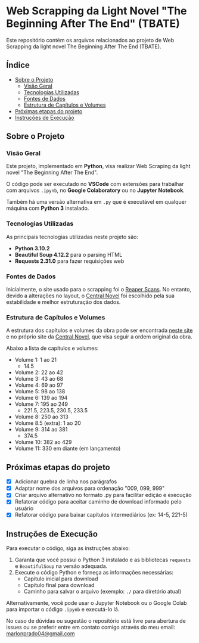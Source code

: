 # Web Scrapping da Light Novel "The Beginning After The End" (TBATE)

Este repositório contém os arquivos relacionados ao projeto de Web Scrapping da light novel The Beginning After The End (TBATE).

## Índice

- [Sobre o Projeto](#sobre-o-projeto)
  - [Visão Geral](#visão-geral)
  - [Tecnologias Utilizadas](#tecnologias-utilizadas)
  - [Fontes de Dados](#fontes-de-dados)
  - [Estrutura de Capítulos e Volumes](#estrutura-de-capítulos-e-volumes)
- [Próximas etapas do projeto](#próximas-etapas-do-projeto)
- [Instruções de Execução](#instruções-de-execução)


## Sobre o Projeto

### Visão Geral

Este projeto, implementado em **Python**, visa realizar Web Scraping da light novel "The Beginning After The End". 

O código pode ser executado no **VSCode** com extensões para trabalhar com arquivos `.ipynb`, no **Google Colaboratory** ou no **Jupyter Notebook**. 

Também há uma versão alternativa em `.py` que é executável em qualquer máquina com **Python 3** instalado.

### Tecnologias Utilizadas

As principais tecnologias utilizadas neste projeto são:

- **Python 3.10.2**
- **Beautiful Soup 4.12.2** para o parsing HTML
- **Requests 2.31.0** para fazer requisições web

### Fontes de Dados

Inicialmente, o site usado para o scrapping foi o [Reaper Scans](https://reaperscans.net/series/o-comeco-apos-o-fim-novel). No entanto, devido a alterações no layout, o [Central Novel](https://centralnovel.com/series/the-beginning-after-the-end/) foi escolhido pela sua estabilidade e melhor estruturação dos dados.

### Estrutura de Capítulos e Volumes

A estrutura dos capítulos e volumes da obra pode ser encontrada  [neste site](https://tbate.fandom.com/wiki/Volumes_and_Chapters) e no próprio site da [Central Novel](https://centralnovel.com/series/the-beginning-after-the-end/), que visa seguir a ordem original da obra.

Abaixo a lista de capítulos e volumes:

- Volume 1: 1 ao 21
  - 14.5
- Volume 2: 22 ao 42
- Volume 3: 43 ao 68
- Volume 4: 69 ao 97
- Volume 5: 98 ao 138
- Volume 6: 139 ao 194
- Volume 7: 195 ao 249
  - 221.5, 223.5, 230.5, 233.5
- Volume 8: 250 ao 313
- Volume 8.5 (extra): 1 ao 20
- Volume 9: 314 ao 381
  - 374.5
- Volume 10: 382 ao 429
- Volume 11: 330 em diante (em lançamento)

## Próximas etapas do projeto

- [x] Adicionar quebra de linha nos parágrafos
- [x] Adaptar nome dos arquivos para ordenação "009, 099, 999"
- [x] Criar arquivo alternativo no formato .py para facilitar edição e execução
- [x] Refatorar código para aceitar caminho de download informado pelo usuário
- [x] Refatorar código para baixar capítulos intermediários (ex: 14-5, 221-5)

## Instruções de Execução

Para executar o código, siga as instruções abaixo:

1. Garanta que você possui o Python 3 instalado e as bibliotecas `requests` e `BeautifulSoup` na versão adequada.
2. Execute o código Python e forneça as informações necessárias:
   - Capítulo inicial para download
   - Capítulo final para download
   - Caminho para salvar o arquivo (exemplo: `./` para diretório atual)
   
Alternativamente, você pode usar o Jupyter Notebook ou o Google Colab para importar o código `.ipynb` e executá-lo lá.

No caso de dúvidas ou sugestão o repositório está livre para abertura de issues ou se preferir entre em contato comigo através do meu email: marlonprado04@gmail.com